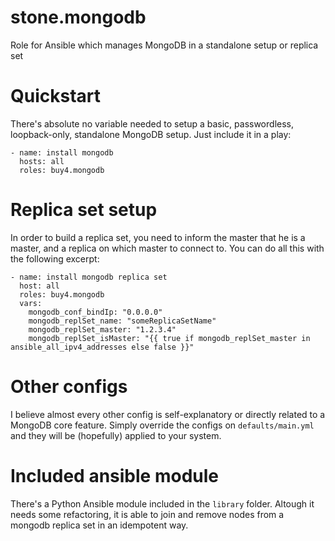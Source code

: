 stone.mongodb
============
Role for Ansible which manages MongoDB in a standalone setup or replica set

# Quickstart
There's absolute no variable needed to setup a basic, passwordless,
loopback-only, standalone MongoDB setup. Just include it in a play:
```
- name: install mongodb
  hosts: all
  roles: buy4.mongodb
```

# Replica set setup
In order to build a replica set, you need to inform the master that he is a
master, and a replica on which master to connect to. You can do all this with
the following excerpt:
```
- name: install mongodb replica set
  host: all
  roles: buy4.mongodb
  vars:
    mongodb_conf_bindIp: "0.0.0.0"
    mongodb_replSet_name: "someReplicaSetName"
    mongodb_replSet_master: "1.2.3.4"
    mongodb_replSet_isMaster: "{{ true if mongodb_replSet_master in ansible_all_ipv4_addresses else false }}"
```

# Other configs
I believe almost every other config is self-explanatory or directly related to
a MongoDB core feature. Simply override the configs on `defaults/main.yml` and
they will be (hopefully) applied to your system.

# Included ansible module
There's a Python Ansible module included in the `library` folder. Altough it
needs some refactoring, it is able to join and remove nodes from a mongodb
replica set in an idempotent way.
